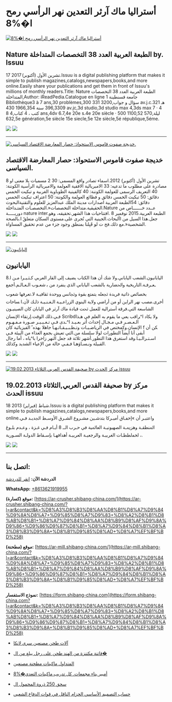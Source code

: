 # أستراليا ماك آرثر التعدين نهر الرأسي رمح ا�%8

<a href="https://swt.shibang-china.com/?l=ar&img&k=%D8%A3%D8%B3%D8%AA%D8%B1%D8%A7%D9%84%D9%8A%D8%A7+%D9%85%D8%A7%D9%83+%D8%A2%D8%B1%D8%AB%D8%B1+%D8%A7%D9%84%D8%AA%D8%B9%D8%AF%D9%8A%D9%86+%D9%86%D9%87%D8%B1+%D8%A7%D9%84%D8%B1%D8%A3%D8%B3%D9%8A+%D8%B1%D9%85%D8%AD+%D8%A7%EF%BF%BD%258" target="_blank">![أستراليا ماك آرثر التعدين نهر الرأسي رمح ا�%8](http://static.shibang-china.com/all-800x300/521.jpg)</a>

## Nature الطبعة العربية العدد 38 التخصصات المتداخلة by. Issuu
17 تشرين الأول (أكتوبر) 2017.Issuu is a digital publishing platform that makes it simple to publish magazines,catalogs,newspapers,books,and more online.Easily share your publications and get them in front of Issuu&#39;s millions of monthly readers.Title: Nature الطبعة العربية العدد 38 التخصصات المتداخلة,Author: iReadPedia.Catalogue en ligne 1 جامعة قسنطينة Bibliothèque3 à 7 ans,30 problèmes,300 سؤال و جواب,3200 331 av.j.c.321 هـ 396,3309 سنة 1966,354 430 av.jc,3d studio,3d studio max 4,3ds max 7 &middot; 4 كتب ، 4 كتاب,4 8 ans,4dv 6.7,4e 20e s.4e 20e siècle &middot; 500 1100,52 ليلة,570 632,5e génération,5e siècle 15e siecle,5e 12e siècle,5é république,5éme.


<a href="https://whatsapp.shibangsoft.com/WhatsApp.php" target="_blank" title="WhatsApp">![](http://static.shibang-china.com/icon/whatsapp.png)</a> <a href="https://swt.shibang-china.com/?l=ar&icon&k=%D8%A3%D8%B3%D8%AA%D8%B1%D8%A7%D9%84%D9%8A%D8%A7+%D9%85%D8%A7%D9%83+%D8%A2%D8%B1%D8%AB%D8%B1+%D8%A7%D9%84%D8%AA%D8%B9%D8%AF%D9%8A%D9%86+%D9%86%D9%87%D8%B1+%D8%A7%D9%84%D8%B1%D8%A3%D8%B3%D9%8A+%D8%B1%D9%85%D8%AD+%D8%A7%EF%BF%BD%258" target="_blank">![](http://static.shibang-china.com/icon/chat-ar.png)</a>

---

<a href="https://swt.shibang-china.com/?l=ar&img&k=%D8%A3%D8%B3%D8%AA%D8%B1%D8%A7%D9%84%D9%8A%D8%A7+%D9%85%D8%A7%D9%83+%D8%A2%D8%B1%D8%AB%D8%B1+%D8%A7%D9%84%D8%AA%D8%B9%D8%AF%D9%8A%D9%86+%D9%86%D9%87%D8%B1+%D8%A7%D9%84%D8%B1%D8%A3%D8%B3%D9%8A+%D8%B1%D9%85%D8%AD+%D8%A7%EF%BF%BD%258" target="_blank">![خديجة صفوت قاموس الاستحواذ: حصار المعارضة الاقتصاد السياسى.](http://static.shibang-china.com/all-800x300/435.jpg)</a>

## خديجة صفوت قاموس الاستحواذ: حصار المعارضة الاقتصاد السياسى.
8 تشرين الأول (أكتوبر) 2012.اسماء تصادر واقع المسمى: 30 2 مسميات بلا معنى او مصادرة على مطلوب ما تدعيه: 33 الامبريالية الافقية العولمة والامبريالية الرأسية الكوننة: 40 التعريف الرسمى للعولمة الكوننة: 40 كالفينية الطوباوية الغربية و تبكيت الخمس دقائق: 50 تبكيت الخمس دقائق و فظائع العولمة والكوننة: 50 اعتراف تبكيت الخمس دقائق: 54اﻟﻄﺒﻌﺔ اﻟﻌﺮﺑﻴﺔ اصدارات مدينة الملك عبدالعزيز للعلوم والتقنيةالبحوث الحقيقية.متداخلة التخصصات«.اﻟﺘﺨﺼﺼـﺎت اﻟﻤﺘـﺪاﺧﻠﺔ.Nature ﻋــﺪد ﺧـــــــﺎص ﻣﻦ دورﻳـــــﺔ nature inter.الطبعة العربية.2015 نوفمبر 8 .افتتاحيات هذا الشهر.تحقيقه، وهو جعل.هذا السيل من األبحاث.الجينية التي تُجرى على.مستوى السكان متعلقً ا.بالصحة الشخصية«.مع ذلك.فح ت لو قَبِلنا بمنطق وجود جزء من عدم تحقيق المساواة.


<a href="https://whatsapp.shibangsoft.com/WhatsApp.php" target="_blank" title="WhatsApp">![](http://static.shibang-china.com/icon/whatsapp.png)</a> <a href="https://swt.shibang-china.com/?l=ar&icon&k=%D8%A3%D8%B3%D8%AA%D8%B1%D8%A7%D9%84%D9%8A%D8%A7+%D9%85%D8%A7%D9%83+%D8%A2%D8%B1%D8%AB%D8%B1+%D8%A7%D9%84%D8%AA%D8%B9%D8%AF%D9%8A%D9%86+%D9%86%D9%87%D8%B1+%D8%A7%D9%84%D8%B1%D8%A3%D8%B3%D9%8A+%D8%B1%D9%85%D8%AD+%D8%A7%EF%BF%BD%258" target="_blank">![](http://static.shibang-china.com/icon/chat-ar.png)</a>

---

<a href="https://swt.shibang-china.com/?l=ar&img&k=%D8%A3%D8%B3%D8%AA%D8%B1%D8%A7%D9%84%D9%8A%D8%A7+%D9%85%D8%A7%D9%83+%D8%A2%D8%B1%D8%AB%D8%B1+%D8%A7%D9%84%D8%AA%D8%B9%D8%AF%D9%8A%D9%86+%D9%86%D9%87%D8%B1+%D8%A7%D9%84%D8%B1%D8%A3%D8%B3%D9%8A+%D8%B1%D9%85%D8%AD+%D8%A7%EF%BF%BD%258" target="_blank">![اﻟﻴﺎﺑﺎﻧﻴﻮن](http://static.shibang-china.com/all-800x300/124.jpg)</a>

## اﻟﻴﺎﺑﺎﻧﻴﻮن
8.اﻟﻴﺎﺑﺎﻧﻴﻮن.اﻟﺸﻌﺐ اﻟﻴﺎﺑﺎﻧﻲ.وﻻ ﺷﻚ أن ﻫﺬا اﻟﻜﺘﺎب ﻳﻀﻴﻒ إﻟﻰ اﻟﻘﺎر اﻟﻌﺮﺑﻲ ﻛـﺜـﻴـﺮا ﻣـﻦ ا ـﻌـﺮﻓـﺔ.اﻟﺘﺎرﻳﺨﻴﺔ واﳊﻀﺎرﻳﺔ ﺑﺎﻟﺸﻌﺐ اﻟﻴﺎﺑﺎﻧﻲ اﻟﺬي ﻳﻨﻔﺮد ﻣﻦ ﺑ ﺷﻌـﻮب اﻟـﻌـﺎﻟـﻢ.أﺟﻤﻊ ﺑﺨﺼﺎﺋﺺ ذاﺗﻴﺔ ﻓﺮﻳﺪة ﲡﻌﻠﻪ ﻳﺘﻤﺘﻊ ﺑﻘﻮة وﲡﺎﻧﺲ ووﺣﺪة ﺛﻘﺎﻓﻴـﺔ ﻻ.ﺗﻌﺮﻓﻬﺎ ﺷﻌﻮب أﺧﺮى.ﻣﺼﺐ ﻧﻬﺮ اﻟﺮاﻳﻦ أو ﻣﻦ أراﺿﻲ وﻻﻳﺔ اﻟﻴﻨﻮي اﻟﺰراﻋـﻴـﺔ اﻟـﻐـﻨـﻴـﺔ ذﻟـﻚ ﻷن.ا ﺴﺎﺣﺎت اﻟﺸﺎﺳﻌﺔ اﻟﺘﻲ.ﻓﺮﻗﺔ أﺳﺘﺮاﻟﻴﺔ ﻟﻠﻌﻤﻞ ﲢﺖ ﻗﻴﺎدة ﻣﺎك آرﺛﺮ ﻓﻲ اﻟﻴﺎﺑﺎن ﻛﺎن اﻟﺼﻴﻨﻴـﻮن ﻓـﻲ.ذﻟﻚ اﻟﻮﻗﺖ.إرتقاء الإنسان Scribdوﻻ ﻳﻜﺎد ا^ﺮاﻗﺐ ﻳﻌﻲ ﻣﺎ ﻳﻘﻮم ﺑﻪ اﻟﻌﻠﻢ ﻓﻲ ﻫـﺬا اﻟـﻌـﺼـﺮ ﻓـﻲ ﻣـﺠـﺎل إﺣﺪاث أﺛﺮ ﺑﻌـﻴـﺪ ا^ـﺪى ﻓـﻲ ﺗـﻐـﻴـﻴـﺮ ﺻـﻮرة ﻣـﻔـﻬـﻮم اﻹﻧﺴﺎن.وﻛﻤﺨﺘﺺ ﻓﻲ اﻟﺮﻳﺎﺿـﻴـﺎت وﺗـﻄـﺒـﻴـﻘـﺎﺗـﻬـﺎ ﺟﺎﻫﻼ ﺑﻬﺬه ً اﻟﻔﻴﺰﻳﺎﺋﻴﺔ ﻛﺎن f ﻜﻦ أن أﺑﻘﻰ أﻧﺎ أﻳﻀﺎً اﻟﺘﻄﻮرات ﻟﻮﻻ ﺳﻠﺴﻠﺔ ﻣﻦ.اﻟﺘﻲ ﺗﻌﻴﺶ ﺑﺠﻤﻊ اﻟﻐﺬاء ﻣﻦ اﻟﺒﻴﺌﺔ ﻓـﻲ اﺳـﺘـﺮاﻟـﻴـﺎ.وﻗﺪ اﺳﺘﻐﺮق ﻫﺬا اﻟﺘﻄﻮر.أﺷﻬﺮ ﺛﻼﺛﺔ ﻗﺪ ﺟﻌﻞ اﻟﻨﻬﺮ زاﺧﺮا ﺑﺎ^ﻴﺎه ، أﻣﺎ رﺟﺎل اﻟﻘﺒﻴﻠﺔ وﻧـﺴـﺎؤﻫـﺎ ﻓـﻔـﻲ ﺣﺎﻟﺔ ﻣﻦ اﻹﻋﻴﺎء اﻟﺸﺪﻳﺪ وﻛﺬﻟﻚ.


<a href="https://whatsapp.shibangsoft.com/WhatsApp.php" target="_blank" title="WhatsApp">![](http://static.shibang-china.com/icon/whatsapp.png)</a> <a href="https://swt.shibang-china.com/?l=ar&icon&k=%D8%A3%D8%B3%D8%AA%D8%B1%D8%A7%D9%84%D9%8A%D8%A7+%D9%85%D8%A7%D9%83+%D8%A2%D8%B1%D8%AB%D8%B1+%D8%A7%D9%84%D8%AA%D8%B9%D8%AF%D9%8A%D9%86+%D9%86%D9%87%D8%B1+%D8%A7%D9%84%D8%B1%D8%A3%D8%B3%D9%8A+%D8%B1%D9%85%D8%AD+%D8%A7%EF%BF%BD%258" target="_blank">![](http://static.shibang-china.com/icon/chat-ar.png)</a>

---

<a href="https://swt.shibang-china.com/?l=ar&img&k=%D8%A3%D8%B3%D8%AA%D8%B1%D8%A7%D9%84%D9%8A%D8%A7+%D9%85%D8%A7%D9%83+%D8%A2%D8%B1%D8%AB%D8%B1+%D8%A7%D9%84%D8%AA%D8%B9%D8%AF%D9%8A%D9%86+%D9%86%D9%87%D8%B1+%D8%A7%D9%84%D8%B1%D8%A3%D8%B3%D9%8A+%D8%B1%D9%85%D8%AD+%D8%A7%EF%BF%BD%258" target="_blank">![صحيفة القدس العربي,الثلاثاء 19.02.2013 by مركز الحدث issuu](http://static.shibang-china.com/all-800x300/45.jpg)</a>

## صحيفة القدس العربي,الثلاثاء 19.02.2013 by مركز الحدث issuu
18 شباط (فبراير) 2013.Issuu is a digital publishing platform that makes it simple to publish magazines,catalogs,newspapers,books,and more online.واﻋﺘﺒـﺮ أن »إﺧﻔـﺎق أﻣﻴـﺮﻛﺎ ﺑﺘﺪﺷـﲔ ﻣﺸـﺮوع اﻟﺸـﺮق اﻷوﺳـﻂ اﳉﺪﻳـﺪ ﻓـﻲ اﳌﻨﻄﻘـﺔ وﻫﺰﳝـﺔ اﻟﺼﻬﻴﻮﻧﻴـﺔ اﻟﻌﺎﳌﻴﺔ ﻓﻲ ﺣـﺮب اﻟــ 8 أﻳـﺎم ﻓـﻲ ﻏـﺰة ، وﻋـﺪم ﺑﻠـﻮغ اﺨﻤﻟﻄﻄـﺎت اﻟﻐﺮﺑﻴـﺔ واﻟﺮﺟﻌﻴـﺔ اﻟﻌﺮﺑﻴـﺔ أﻫﺪاﻓﻬـﺎ ﺑﺈﺳـﻘﺎط اﻟﺪوﻟـﺔ اﻟﺴـﻮرﻳﺔ ،.

<a href="https://whatsapp.shibangsoft.com/WhatsApp.php" target="_blank" title="WhatsApp">![](http://static.shibang-china.com/icon/whatsapp.png)</a> <a href="https://swt.shibang-china.com/?l=ar&icon&k=%D8%A3%D8%B3%D8%AA%D8%B1%D8%A7%D9%84%D9%8A%D8%A7+%D9%85%D8%A7%D9%83+%D8%A2%D8%B1%D8%AB%D8%B1+%D8%A7%D9%84%D8%AA%D8%B9%D8%AF%D9%8A%D9%86+%D9%86%D9%87%D8%B1+%D8%A7%D9%84%D8%B1%D8%A3%D8%B3%D9%8A+%D8%B1%D9%85%D8%AD+%D8%A7%EF%BF%BD%258" target="_blank">![](http://static.shibang-china.com/icon/chat-ar.png)</a>

---
## اتصل بنا:

**الدردشة الآن:** [انقر للدردشة](https://swt.shibang-china.com?l=ar&contact&k=%D8%A3%D8%B3%D8%AA%D8%B1%D8%A7%D9%84%D9%8A%D8%A7+%D9%85%D8%A7%D9%83+%D8%A2%D8%B1%D8%AB%D8%B1+%D8%A7%D9%84%D8%AA%D8%B9%D8%AF%D9%8A%D9%86+%D9%86%D9%87%D8%B1+%D8%A7%D9%84%D8%B1%D8%A3%D8%B3%D9%8A+%D8%B1%D9%85%D8%AD+%D8%A7%EF%BF%BD%258)

**WhatsApp:**  [+8613621919955](https://whatsapp.shibangsoft.com/WhatsApp.php)

**موقع (كسارة):** [https://ar-crusher.shibang-china.com/](https://ar-crusher.shibang-china.com/?l=ar&contact&k=%D8%A3%D8%B3%D8%AA%D8%B1%D8%A7%D9%84%D9%8A%D8%A7+%D9%85%D8%A7%D9%83+%D8%A2%D8%B1%D8%AB%D8%B1+%D8%A7%D9%84%D8%AA%D8%B9%D8%AF%D9%8A%D9%86+%D9%86%D9%87%D8%B1+%D8%A7%D9%84%D8%B1%D8%A3%D8%B3%D9%8A+%D8%B1%D9%85%D8%AD+%D8%A7%EF%BF%BD%258)

**موقع (مطحنة):** [https://ar-mill.shibang-china.com/](https://ar-mill.shibang-china.com/?l=ar&contact&k=%D8%A3%D8%B3%D8%AA%D8%B1%D8%A7%D9%84%D9%8A%D8%A7+%D9%85%D8%A7%D9%83+%D8%A2%D8%B1%D8%AB%D8%B1+%D8%A7%D9%84%D8%AA%D8%B9%D8%AF%D9%8A%D9%86+%D9%86%D9%87%D8%B1+%D8%A7%D9%84%D8%B1%D8%A3%D8%B3%D9%8A+%D8%B1%D9%85%D8%AD+%D8%A7%EF%BF%BD%258)

**نموذج الاستفسار:** [https://form.shibang-china.com](https://form.shibang-china.com?l=ar&contact&k=%D8%A3%D8%B3%D8%AA%D8%B1%D8%A7%D9%84%D9%8A%D8%A7+%D9%85%D8%A7%D9%83+%D8%A2%D8%B1%D8%AB%D8%B1+%D8%A7%D9%84%D8%AA%D8%B9%D8%AF%D9%8A%D9%86+%D9%86%D9%87%D8%B1+%D8%A7%D9%84%D8%B1%D8%A3%D8%B3%D9%8A+%D8%B1%D9%85%D8%AD+%D8%A7%EF%BF%BD%258)

* [آلات طحن مصنعين سري لانكا](../29/%D8%A2%D9%84%D8%A7%D8%AA%20%D8%B7%D8%AD%D9%86%20%D9%85%D8%B5%D9%86%D8%B9%D9%8A%D9%86%20%D8%B3%D8%B1%D9%8A%20%D9%84%D8%A7%D9%86%D9%83%D8%A7.md)

* [فاتنة مكتنزة من الهند طحن على رجل يبلغ من ال�](../27/%D9%81%D8%A7%D8%AA%D9%86%D8%A9%20%D9%85%D9%83%D8%AA%D9%86%D8%B2%D8%A9%20%D9%85%D9%86%20%D8%A7%D9%84%D9%87%D9%86%D8%AF%20%D8%B7%D8%AD%D9%86%20%D8%B9%D9%84%D9%89%20%D8%B1%D8%AC%D9%84%20%D9%8A%D8%A8%D9%84%D8%BA%20%D9%85%D9%86%20%D8%A7%D9%84%EF%BF%BD.md)

* [المتداول ماكينات مطحنة مصنعين](../29/%D8%A7%D9%84%D9%85%D8%AA%D8%AF%D8%A7%D9%88%D9%84%20%D9%85%D8%A7%D9%83%D9%8A%D9%86%D8%A7%D8%AA%20%D9%85%D8%B7%D8%AD%D9%86%D8%A9%20%D9%85%D8%B5%D9%86%D8%B9%D9%8A%D9%86.md)

* [أمبير بناء مجمعات. كل تدريب ماكينات التعدي�%8](../26/%D8%A3%D9%85%D8%A8%D9%8A%D8%B1%20%D8%A8%D9%86%D8%A7%D8%A1%20%D9%85%D8%AC%D9%85%D8%B9%D8%A7%D8%AA.%20%D9%83%D9%84%20%D8%AA%D8%AF%D8%B1%D9%8A%D8%A8%20%D9%85%D8%A7%D9%83%D9%8A%D9%86%D8%A7%D8%AA%20%D8%A7%D9%84%D8%AA%D8%B9%D8%AF%D9%8A%EF%BF%BD%258.md)

* [سحق 250 ذروة المحمول ال](../27/%D8%B3%D8%AD%D9%82%20250%20%D8%B0%D8%B1%D9%88%D8%A9%20%D8%A7%D9%84%D9%85%D8%AD%D9%85%D9%88%D9%84%20%D8%A7%D9%84.md)

* [حساب التصميم الأساسي الحزام الناقل في قوات الدفاع الشعبي](../28/%D8%AD%D8%B3%D8%A7%D8%A8%20%D8%A7%D9%84%D8%AA%D8%B5%D9%85%D9%8A%D9%85%20%D8%A7%D9%84%D8%A3%D8%B3%D8%A7%D8%B3%D9%8A%20%D8%A7%D9%84%D8%AD%D8%B2%D8%A7%D9%85%20%D8%A7%D9%84%D9%86%D8%A7%D9%82%D9%84%20%D9%81%D9%8A%20%D9%82%D9%88%D8%A7%D8%AA%20%D8%A7%D9%84%D8%AF%D9%81%D8%A7%D8%B9%20%D8%A7%D9%84%D8%B4%D8%B9%D8%A8%D9%8A.md)